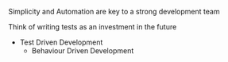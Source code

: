 Simplicity and Automation are key to a strong development team

Think of writing tests as an investment in the future

- Test Driven Development
	- Behaviour Driven Development